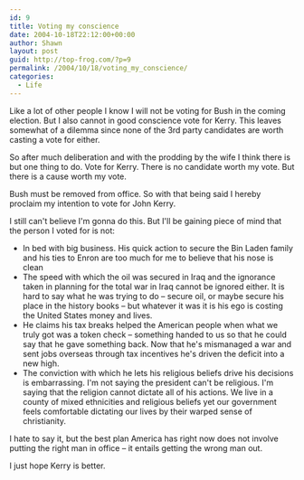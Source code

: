```yaml
---
id: 9
title: Voting my conscience
date: 2004-10-18T22:12:00+00:00
author: Shawn
layout: post
guid: http://top-frog.com/?p=9
permalink: /2004/10/18/voting_my_conscience/
categories:
  - Life
---
```

Like a lot of other people I know I will not be voting for Bush in the coming election. But I also cannot in good conscience vote for Kerry. This leaves somewhat of a dilemma since none of the 3rd party candidates are worth casting a vote for either.

So after much deliberation and with the prodding by the wife I think there is but one thing to do. Vote for Kerry. There is no candidate worth my vote. But there is a cause worth my vote.

Bush must be removed from office. So with that being said I hereby proclaim my intention to vote for John Kerry.

I still can't believe I'm gonna do this. But I'll be gaining piece of mind that the person I voted for is not:

  * In bed with big business. His quick action to secure the Bin Laden family and his ties to Enron are too much for me to believe that his nose is clean 
  * The speed with which the oil was secured in Iraq and the ignorance taken in planning for the total war in Iraq cannot be ignored either. It is hard to say what he was trying to do – secure oil, or maybe secure his place in the history books – but whatever it was it is his ego is costing the United States money and lives. 
  * He claims his tax breaks helped the American people when what we truly got was a token check – something handed to us so that he could say that he gave something back. Now that he's mismanaged a war and sent jobs overseas through tax incentives he's driven the deficit into a new high. 
  * The conviction with which he lets his religious beliefs drive his decisions is embarrassing. I'm not saying the president can't be religious. I'm saying that the religion cannot dictate all of his actions. We live in a county of mixed ethnicities and religious beliefs yet our government feels comfortable dictating our lives by their warped sense of christianity. 

I hate to say it, but the best plan America has right now does not involve putting the right man in office – it entails getting the wrong man out.

I just hope Kerry is better.